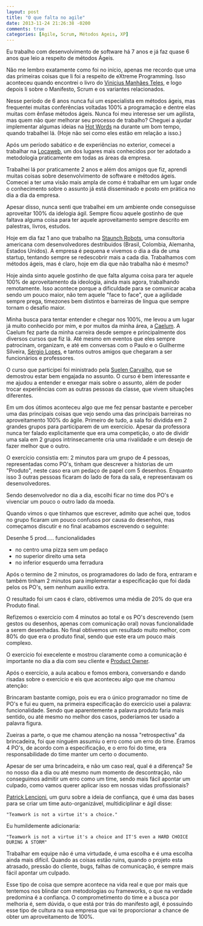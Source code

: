 ```yaml
---
layout: post
title: "O que falta no agile"
date: 2013-11-24 21:26:38 -0200
comments: true
categories: [Agile, Scrum, Métodos Ageis, XP]
---
```


Eu trabalho com desenvolvimento de software há 7 anos e já faz quase 6 anos que leio a respeito de métodos Ágeis.

Não me lembro exatamente como foi no início, apenas me recordo que uma das primeiras coisas que li foi a respeito de eXtreme Programming. Isso aconteceu quando encontrei o livro do [Vinicius Manhães Teles](http://improveit.com.br/xp/livroxp), e logo depois li sobre o Manifesto, Scrum e os variantes relacionados.

Nesse período de 6 anos nunca fui um especialista em métodos ágeis, mas frequentei muitas conferências voltadas 100% a programação e dentre elas muitas com ênfase métodos ágeis. Nunca foi meu interesse ser um agilista, mas quem não quer melhorar seu processo de trabalho? Cheguei a ajudar implementar algumas ideias na [Hot Words](https://hotwords.com/) na durante um bom tempo, quando trabalhei lá. (Hoje não sei como eles estão em relação a isso.)

Após um período sabático e de experiências no exterior, comecei a trabalhar na [Locaweb](http://www.locaweb.com.br/default.html), um dos lugares mais conhecidos por ter adotado a metodologia praticamente em todas as áreas da empresa.

Trabalhei lá por praticamente 2 anos e além dos amigos que fiz, aprendi muitas coisas sobre desenvolvimento de software e métodos ágeis. Comecei a ter uma visão mais ampla de como é trabalhar em um lugar onde o conhecimento sobre o assunto já está disseminado e posto em prática no dia a dia da empresa.

Apesar disso, nunca senti que trabalhei em um ambiente onde conseguisse aproveitar 100% da idelogia ágil. Sempre ficou aquele gostinho de que faltava alguma coisa para ter aquele aproveitamento sempre descrito em palestras, livros, estudos.

Hoje em dia faz 1 ano que trabalho na [Staunch Robots](http://staunchrobots.com/), uma consultoria americana com desenvolvedores destribuidos (Brasil, Colombia, Alemanha, Estados Unidos). A empresa é pequena e vivemos o dia a dia de uma startup, tentando sempre se redescobrir mais a cada dia. Trabalhamos com métodos ágeis, mas é claro, hoje em dia que não trabalha não é mesmo?

Hoje ainda sinto aquele gostinho de que falta alguma coisa para ter aquele 100% de aproveitamento da ideologia, ainda mais agora, trabalhando remotamente. Isso acontece porque a dificuldade para se comunicar acaba sendo um pouco maior, não tem aquele "face to face", que a agilidade sempre prega, timezones bem distintos e barreiras de língua que sempre tornam o desafio maior.

Minha busca para tentar entender e chegar nos 100%, me levou a um lugar já muito conhecido por mim, e por muitos da minha área, a [Caelum](http://www.caelum.com.br/).
A Caelum fez parte da minha carreira desde sempre e principalmente dos diversos cursos que fiz lá. Até mesmo em eventos que eles sempre patrocinam, organizam, e até em conversas com o Paulo e o Guilherme Silveira, [Sérgio Lopes](http://sergiolopes.org/), e tantos outros amigos que chegaram a ser funcionários e professores.

O curso que participei foi ministrado pela [Suelen Carvalho](http://www.suelengc.com.br/), que se demostrou estar bem engajada no assunto. O curso é bem interessante e me ajudou a entender e enxegar mais sobre o assunto, além de poder trocar experiências com as outras pessoas da classe, que vivem situações diferentes.

Em um dos útimos aconteceu algo que me fez pensar bastante e perceber uma das principais coisas que vejo sendo uma das principais barreiras no aproveitamento 100% do ágile. Primeiro de tudo, a sala foi dividida em 2 grandes grupos para participarem de um exercício. Apesar da professora nunca ter falado explicitamente que era uma competição, o ato de dividir uma sala em 2 grupos intrinsecamente cria uma rivalidade e um desejo de fazer melhor que o outro.

O exercício consistia em: 2 minutos para um grupo de 4 pessoas, representadas como PO's, tinham que descrever a historias de um "Produto", neste caso era um pedaço de papel com 5 desenhos. Enquanto isso 3 outras pessoas ficaram do lado de fora da sala, e representavam os desenvolvedores.

Sendo desenvolvedor no dia a dia, escolhi ficar no time dos PO's e vivenciar um pouco o outro lado da moeda.

Quando vimos o que tínhamos que escrever, admito que achei que, todos no grupo ficaram um pouco confusos por causa do desenhos, mas começamos discutir e no final acabamos escrevendo o seguinte:

Desenhe 5 prod..... funcionalidades

- no centro uma pizza sem um pedaço
- no superior direito uma seta
- no inferior esquerdo uma ferradura

Após o termino de 2 minutos, os programadores do lado de fora, entraram e também tinham 2 minutos para implementar a especificação que foi dada pelos os PO's, sem nenhum auxilio extra.

O resultado foi um caos é claro, obtivemos uma média de 20% do que era Produto final.

Refizemos o exercicio com 4 minutos ao total e os PO's descrevendo (sem gestos ou desenhos, apenas com comunicação oral) novas funcionalidade a serem desenhadas. No final obtivemos um resultado muito melhor, com 80% do que era o produto final, sendo que este era um pouco mais complexo.

O exercicio foi execelente e mostrou claramente como a comunicação é importante no dia a dia com seu cliente e [Product Owner](http://desenvolvimentoagil.com.br/scrum/product_owner).

Após o exercício, a aula acabou e fomos embora, conversando e dando risadas sobre o exercicio e eis que aconteceu algo que me chamou atenção:

Brincaram bastante comigo, pois eu era o único programador no time de PO's e fui eu quem, na primeira especificação do exercicio usei a palavra: funcionalidade. Sendo que aparentemente a palavra produto faria mais sentido, ou até mesmo no melhor dos casos, poderíamos ter usado a palavra figura.

Zueiras a parte, o que me chamou atenção na nossa "retrospectiva" da brincadeira, foi que ninguém assumiu o erro como um erro do time. Éramos 4 PO's, de acordo com a especificação, e o erro foi do time, era responsabilidade do time manter um certo o documento.

Apesar de ser uma brincadeira, e não um caso real, qual é a diferença? Se no nosso dia a dia ou até mesmo num momento de descontração, não conseguimos admitir um erro como um time, sendo mais fácil apontar um culpado, como vamos querer aplicar isso em nossas vidas profissionais?


[Patrick Lencioni](http://www.youtube.com/results?search_query=patrick+lencioni+trust&oq=patrick+lencioni+trust), um guru sobre a ideia de confiança, que é uma das bases para se criar um time auto-organizável, multidiciplinar e ágil disse:

`"Teamwork is not a virtue it's a choice."`

Eu humildemente adicionaria:

`"Teamwork is not a virtue it's a choice and IT'S even a HARD CHOICE DURING A STORM"`

Trabalhar em equipe não é uma virtudade, é uma escolha e é uma escolha ainda mais difícil. Quando as coisas estão ruins, quando o projeto esta atrasado, pressão do cliente, bugs, falhas de comunicação, é sempre mais fácil apontar um culpado.

Esse tipo de coisa que sempre acontece na vida real e que por mais que tentemos nos blindar com metodologias ou frameworks, o que na verdade predomina é a confiança. O comprometimento do time e a busca por melhoria é, sem dúvida, o que está por trás do manifesto agil, é possuindo esse tipo de cultura na sua empresa que vai te proporcionar a chance de obter um aproveitamento de 100%.
